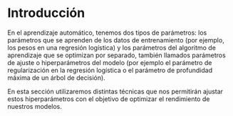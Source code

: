 # Introducción
En el aprendizaje automático, tenemos dos tipos de parámetros: los parámetros que se aprenden de los datos de entrenamiento (por ejemplo, los pesos en una regresión logística) y los parámetros del algoritmo de aprendizaje que se optimizan por separado, también llamados parámetros de ajuste o hiperparámetros del modelo (por ejemplo el parámetro de regularización en la regresión logística o el parámetro de profundidad máxima de un árbol de decisión).

En esta sección utilizaremos distintas técnicas que nos permitirán ajustar estos hiperparámetros con el objetivo de optimizar el rendimiento de nuestros modelos.